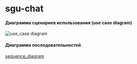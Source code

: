 # sgu-chat
#### Диаграмма сценариев использования (use case diagram)
![use_case diagram](http://www.plantuml.com/plantuml/proxy?src=https://raw.githubusercontent.com/meteorizm/sgu-chat/master/UML/usecase.puml)
#### Диаграмма последовательностей
[sequence_diagram](http://www.plantuml.com/plantuml/proxy?src=https://raw.githubusercontent.com/meteorizm/sgu-chat/master/UML/sequence.puml)
